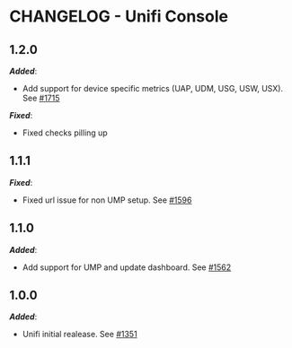 # CHANGELOG - Unifi Console

## 1.2.0

***Added***: 

* Add support for device specific metrics (UAP, UDM, USG, USW, USX). See [#1715](https://github.com/DataDog/integrations-extras/pull/1715)

***Fixed***: 

* Fixed checks pilling up

## 1.1.1

***Fixed***: 

* Fixed url issue for non UMP setup. See [#1596](https://github.com/DataDog/integrations-extras/pull/1596)

## 1.1.0

***Added***: 

* Add support for UMP and update dashboard. See [#1562](https://github.com/DataDog/integrations-extras/pull/1562)

## 1.0.0

***Added***:

* Unifi initial realease. See [#1351](https://github.com/DataDog/integrations-extras/pull/1351)
